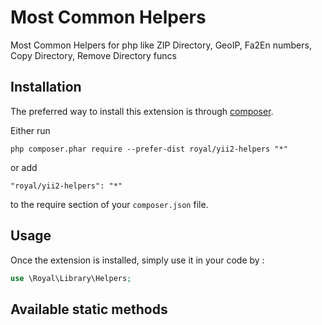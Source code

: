 Most Common Helpers
===================
Most Common Helpers for php like ZIP Directory, GeoIP, Fa2En numbers, Copy Directory, Remove Directory funcs

Installation
------------

The preferred way to install this extension is through [composer](http://getcomposer.org/download/).

Either run

```
php composer.phar require --prefer-dist royal/yii2-helpers "*"
```

or add

```
"royal/yii2-helpers": "*"
```

to the require section of your `composer.json` file.


Usage
-----

Once the extension is installed, simply use it in your code by  :

```php
use \Royal\Library\Helpers;
```

Available static methods
----
